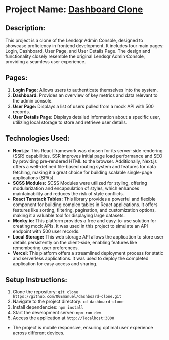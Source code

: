 # Project Name: [Dashboard Clone](https://emmanuel-ogunmola-lendsqr-fe-test.vercel.app/)

## Description:
This project is a clone of the Lendsqr Admin Console, designed to showcase proficiency in frontend development. It includes four main pages: Login, Dashboard, User Page, and User Details Page. The design and functionality closely resemble the original Lendsqr Admin Console, providing a seamless user experience.

## Pages:
1. **Login Page:** Allows users to authenticate themselves into the system.
2. **Dashboard:** Provides an overview of key metrics and data relevant to the admin console.
3. **User Page:** Displays a list of users pulled from a mock API with 500 records.
4. **User Details Page:** Displays detailed information about a specific user, utilizing local storage to store and retrieve user details.
   
## Technologies Used:
- **Next.js:** This React framework was chosen for its server-side rendering (SSR) capabilities. SSR improves initial page load performance and SEO by providing pre-rendered HTML to the browser. Additionally, Next.js offers a well-defined file-based routing system and features for data fetching, making it a great choice for building scalable single-page applications (SPAs).
- **SCSS Modules:** SCSS Modules were utilized for styling, offering modularization and encapsulation of styles, which enhances maintainability and reduces the risk of style conflicts.
- **React Tanstack Tables:** This library provides a powerful and flexible component for building complex tables in React applications. It offers features like sorting, filtering, pagination, and customization options, making it a valuable tool for displaying large datasets.
- **Mocky.io:** This platform provides a free and easy-to-use solution for creating mock APIs. It was used in this project to simulate an API endpoint with 500 user records.
- **Local Storage:** This web storage API allows the application to store user details persistently on the client-side, enabling features like remembering user preferences.
- **Vercel:** This platform offers a streamlined deployment process for static and serverless applications. It was used to deploy the completed application for easy access and sharing.

## Setup Instructions:
1. Clone the repository: `git clone https://github.com/OGEmanuel/dashboard-clone.git`
2. Navigate to the project directory: `cd dashboard-clone`
3. Install dependencies: `npm install`
4. Start the development server: `npm run dev`
5. Access the application at `http://localhost:3000`

- The project is mobile responsive, ensuring optimal user experience across different devices.



<!-- This is a [Next.js](https://nextjs.org/) project bootstrapped with [`create-next-app`](https://github.com/vercel/next.js/tree/canary/packages/create-next-app).

## Getting Started

First, run the development server:

```bash
npm run dev
# or
yarn dev
# or
pnpm dev
# or
bun dev
```

Open [http://localhost:3000](http://localhost:3000) with your browser to see the result.

You can start editing the page by modifying `app/page.tsx`. The page auto-updates as you edit the file.

This project uses [`next/font`](https://nextjs.org/docs/basic-features/font-optimization) to automatically optimize and load Inter, a custom Google Font.

## Learn More

To learn more about Next.js, take a look at the following resources:

- [Next.js Documentation](https://nextjs.org/docs) - learn about Next.js features and API.
- [Learn Next.js](https://nextjs.org/learn) - an interactive Next.js tutorial.

You can check out [the Next.js GitHub repository](https://github.com/vercel/next.js/) - your feedback and contributions are welcome!

## Deploy on Vercel

The easiest way to deploy your Next.js app is to use the [Vercel Platform](https://vercel.com/new?utm_medium=default-template&filter=next.js&utm_source=create-next-app&utm_campaign=create-next-app-readme) from the creators of Next.js.

Check out our [Next.js deployment documentation](https://nextjs.org/docs/deployment) for more details.
-->
